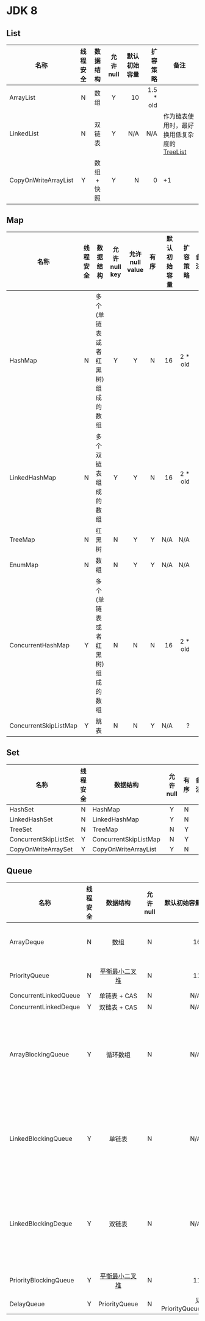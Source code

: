 # JDK 8
## List
| 名称 | 线程安全 | 数据结构 | 允许 null | 默认初始容量 | 扩容策略 | 备注 |
| --- | :-----: | :-----: | :------: | ---------: | ------: | --- |
| ArrayList | N | 数组 | Y | 10 | 1.5 * old | |
| LinkedList | N | 双链表 | Y | N/A | N/A | 作为链表使用时，最好换用低复杂度的 [TreeList](https://commons.apache.org/proper/commons-collections/apidocs/org/apache/commons/collections4/list/TreeList.html) |
| CopyOnWriteArrayList | Y | 数组 + 快照 | Y | N | 0 | +1 | |

## Map
| 名称 | 线程安全 | 数据结构 | 允许 null key | 允许 null value | 有序 | 默认初始容量 | 扩容策略 | 备注 |
| --- | :-----: | ------- | :----------: | :------------: | :--: | ---------: | ------: | --- |
| HashMap | N | 多个(单链表或者红黑树)组成的数组 | Y | Y | N | 16 | 2 * old | |
| LinkedHashMap | N | 多个双链表组成的数组 | Y | Y | N | 16 | 2 * old | |
| TreeMap | N | 红黑树 | N | Y | Y | N/A | N/A | |
| EnumMap | N | 数组 | N | Y | Y | N/A | N/A | |
| ConcurrentHashMap | Y | 多个(单链表或者红黑树)组成的数组 | N | N | N | 16 | 2 * old | |
| ConcurrentSkipListMap | Y | 跳表 | N | N | Y | N/A | ? | |

## Set
| 名称 | 线程安全 | 数据结构 | 允许 null | 有序 | 备注 |
| --- | :-----: | ------- | :------: | :-: | :--: |
| HashSet | N | HashMap | Y | N | |
| LinkedHashSet | N | LinkedHashMap | Y | N | |
| TreeSet | N | TreeMap | N | Y | |
| ConcurrentSkipListSet | Y | ConcurrentSkipListMap | N | Y | |
| CopyOnWriteArraySet | Y | CopyOnWriteArrayList | Y | N | |

## Queue
| 名称 | 线程安全 | 数据结构 | 允许 null | 默认初始容量 | 扩容策略 | 备注 |
| --- | :-----: | :-----: | :------: | ---------: | ------: | --- |
| ArrayDeque | N | 数组 | N | 16 | 2 * old | head 从数组的最大下标开始变小，tail 从 0 开始变大 |
| PriorityQueue | N | [平衡最小二叉堆](http://blog.csdn.net/lcore/article/details/9100073) | N | 11 | old < 64 则 2 * old; 否则 1.5 * old | 空穴, sift up，sift down |
| ConcurrentLinkedQueue | Y | 单链表 + CAS | N | N/A | N/A | |
| ConcurrentLinkedDeque | Y | 双链表 + CAS | N | N/A | N/A | |
| ArrayBlockingQueue | Y | 循环数组 | N | N/A | 定长, 不可扩容 | 1. 有 fair 选项; 2. 有一把公共的 ReentrantLock 与 notFull、notEmpty 两个 Condition 管理队列满或空时的阻塞状态 |
| LinkedBlockingQueue | Y | 单链表 | N | N/A | 可选定长 | 利用链表的特征，分离了 takeLock 与 putLock 两把锁，继续用 notEmpty、notFull 管理队列满或空时的阻塞状态 |
| LinkedBlockingDeque | Y | 双链表 | N | N/A | 可选定长 | 利用链表的特征，分离了 takeLock 与 putLock 两把锁，继续用 notEmpty、notFull 管理队列满或空时的阻塞状态  |
| PriorityBlockingQueue | Y | [平衡最小二叉堆](http://blog.csdn.net/lcore/article/details/9100073) | N | 11 | old < 64 则 2 * old; 否则 1.5 * old | 空穴, sift up，sift down |
| DelayQueue | Y | PriorityQueue | N | 见 PriorityQueue | 见 PriorityQueue | |
